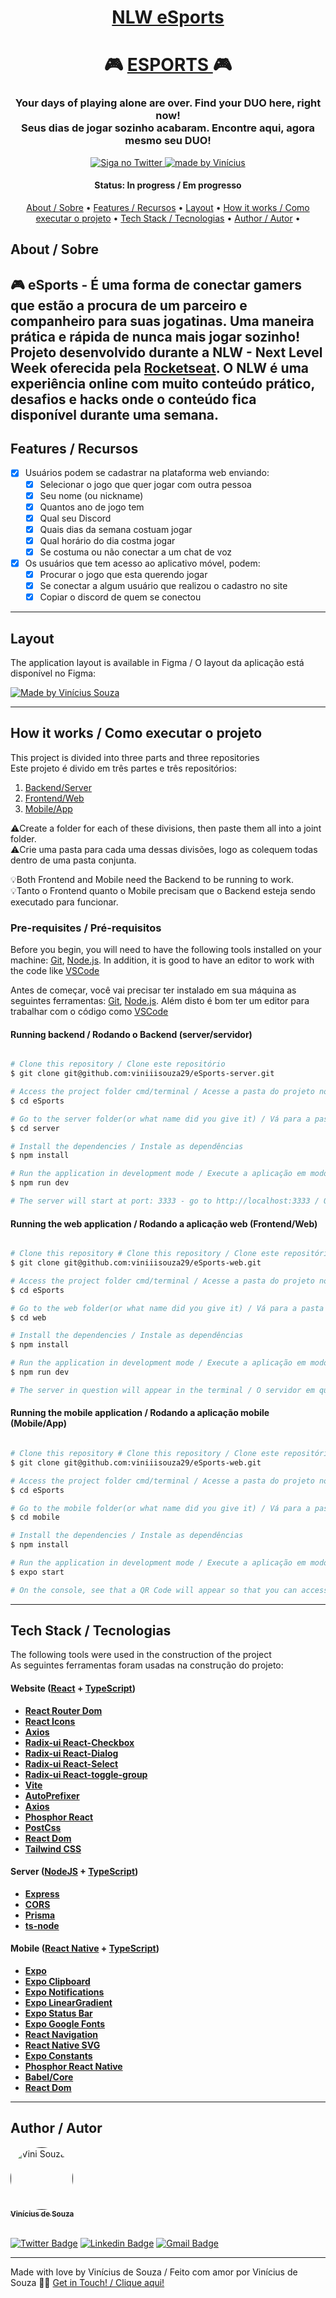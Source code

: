 <h1 align="center">
    <a href="#"> NLW eSports </a>
</h1>

<h1 align="center">
   🎮 <a href="#"> ESPORTS </a> 🎮
</h1>

<h3 align="center">
    Your days of playing alone are over. Find your DUO here, right now!
    </br>
    Seus dias de jogar sozinho acabaram. Encontre aqui, agora mesmo seu DUO!
</h3>

<p align="center">

  <a href="https://twitter.com/viniiisouza_">
    <img alt="Siga no Twitter" src="https://img.shields.io/twitter/url?url=https%3A%2F%2Fgithub.com%2Ftgmarinho%2FREADME-ecoleta">
  </a>

  <a href="https://www.linkedin.com/in/vin%C3%ADcius-de-souza-ribeiro-16b083192/">
    <img alt="made by Vinícius" src="https://img.shields.io/badge/made%20by-Vinícius-%237519C1">
  </a>
</p>

<h4 align="center"> 
	 Status: In progress / Em progresso
</h4>

<p align="center">
 <a href="#about">About / Sobre</a> •
 <a href="#features">Features / Recursos</a> •
 <a href="#layout">Layout</a> • 
 <a href="#how-it-works">How it works / Como executar o projeto</a> • 
 <a href="#tech-stack">Tech Stack / Tecnologias</a> • 
 <a href="#author">Author / Autor</a> • 

</p>

## About / Sobre

🎮 eSports - É uma forma de conectar gamers que estão a procura de um parceiro e companheiro para suas jogatinas. Uma maneira prática e rápida de nunca mais jogar sozinho!
</br>
Projeto desenvolvido durante a NLW - Next Level Week oferecida pela [Rocketseat](https://blog.rocketseat.com.br/o-que-e-next-level-week/). O NLW é uma experiência online com muito conteúdo prático, desafios e hacks onde o conteúdo fica disponível durante uma semana.
---

## Features / Recursos

- [x] Usuários podem se cadastrar na plataforma web enviando:
   - [x] Selecionar o jogo que quer jogar com outra pessoa
   - [x] Seu nome (ou nickname)
   - [x] Quantos ano de jogo tem
   - [x] Qual seu Discord
   - [x] Quais dias da semana costuam jogar
   - [x] Qual horário do dia costma jogar
   - [x] Se costuma ou não conectar a um chat de voz

- [x] Os usuários que tem acesso ao aplicativo móvel, podem:
   - [x] Procurar o jogo que esta querendo jogar
   - [x] Se conectar a algum usuário que realizou o cadastro no site
   - [x] Copiar o discord de quem se conectou

---

## Layout

The application layout is available in Figma / O layout da aplicação está disponível no Figma:

<a href="https://www.figma.com/file/G35zyxfOQrMBVCCaVfdYic/NLW-eSports-(Community)?node-id=0%3A1">
  <img alt="Made by Vinícius Souza" src="https://img.shields.io/badge/Acessar%20Layout%20-Figma-%2304D361">
</a>

---

## How it works / Como executar o projeto

This project is divided into three parts and three repositories
</br>
Este projeto é divido em três partes e três repositórios:

1. [Backend/Server](https://github.com/viniiisouza29/eSports-server)
2. [Frontend/Web](https://github.com/viniiisouza29/eSports-web)
3. [Mobile/App](https://github.com/viniiisouza29/eSports-mobile)

⚠️Create a folder for each of these divisions, then paste them all into a joint folder.
</br>
⚠️Crie uma pasta para cada uma dessas divisões, logo as colequem todas dentro de uma pasta conjunta.

💡Both Frontend and Mobile need the Backend to be running to work.
</br>
💡Tanto o Frontend quanto o Mobile precisam que o Backend esteja sendo executado para funcionar.

### Pre-requisites / Pré-requisitos

Before you begin, you will need to have the following tools installed on your machine:
[Git](https://git-scm.com), [Node.js](https://nodejs.org/en/).
In addition, it is good to have an editor to work with the code like [VSCode](https://code.visualstudio.com/)

Antes de começar, você vai precisar ter instalado em sua máquina as seguintes ferramentas: 
[Git](https://git-scm.com), [Node.js](https://nodejs.org/en/).
Além disto é bom ter um editor para trabalhar com o código como [VSCode](https://code.visualstudio.com/)

#### Running backend / Rodando o Backend (server/servidor)

```bash

# Clone this repository / Clone este repositório
$ git clone git@github.com:viniiisouza29/eSports-server.git

# Access the project folder cmd/terminal / Acesse a pasta do projeto no terminal/cmd
$ cd eSports

# Go to the server folder(or what name did you give it) / Vá para a pasta server(ou qual nome vocë a deu)
$ cd server 

# Install the dependencies / Instale as dependências
$ npm install

# Run the application in development mode / Execute a aplicação em modo de desenvolvimento
$ npm run dev

# The server will start at port: 3333 - go to http://localhost:3333 / O servidor inciará na porta:3333 - acesse http://localhost:3333

```

#### Running the web application / Rodando a aplicação web (Frontend/Web)

```bash

# Clone this repository # Clone this repository / Clone este repositório
$ git clone git@github.com:viniiisouza29/eSports-web.git

# Access the project folder cmd/terminal / Acesse a pasta do projeto no terminal/cmd
$ cd eSports

# Go to the web folder(or what name did you give it) / Vá para a pasta web(ou qual nome vocë a deu)
$ cd web 

# Install the dependencies / Instale as dependências
$ npm install

# Run the application in development mode / Execute a aplicação em modo de desenvolvimento
$ npm run dev

# The server in question will appear in the terminal / O servidor em questão irá aparecer no terminal

```

#### Running the mobile application / Rodando a aplicação mobile (Mobile/App)

```bash

# Clone this repository # Clone this repository / Clone este repositório
$ git clone git@github.com:viniiisouza29/eSports-web.git

# Access the project folder cmd/terminal / Acesse a pasta do projeto no terminal/cmd
$ cd eSports

# Go to the mobile folder(or what name did you give it) / Vá para a pasta mobile(ou qual nome vocë a deu)
$ cd mobile

# Install the dependencies / Instale as dependências
$ npm install

# Run the application in development mode / Execute a aplicação em modo de desenvolvimento
$ expo start

# On the console, see that a QR Code will appear so that you can access the application from your cell phone just by installing the Expo Go app / No console veja que irá aparecer um QR Code para que você possa acessar a aplicação pelo seu celular apenas instalando o app Expo Go

```

---

## Tech Stack / Tecnologias

The following tools were used in the construction of the project
</br>
As seguintes ferramentas foram usadas na construção do projeto:

#### [](https://github.com/viniiisouza29/eSports-web)**Website**  ([React](https://reactjs.org/)  +  [TypeScript](https://www.typescriptlang.org/))

-   **[React Router Dom](https://github.com/ReactTraining/react-router/tree/master/packages/react-router-dom)**
-   **[React Icons](https://react-icons.github.io/react-icons/)**
-   **[Axios](https://github.com/axios/axios)**
-   **[Radix-ui React-Checkbox](https://www.radix-ui.com/docs/primitives/components/checkbox#checkbox)**
-   **[Radix-ui React-Dialog](https://www.radix-ui.com/docs/primitives/components/dialog#dialog)**
-   **[Radix-ui React-Select](https://www.radix-ui.com/docs/primitives/components/dialog#dialog)**
-   **[Radix-ui React-toggle-group](https://www.radix-ui.com/docs/primitives/components/toggle-group#toggle-group)**
-   **[Vite](https://vitejs.dev/guide/)**
-   **[AutoPrefixer](https://github.com/postcss/autoprefixer)**
-   **[Axios](https://www.npmjs.com/package/axios)**
-   **[Phosphor React](https://github.com/phosphor-icons/phosphor-home#phosphor-icons)**
-   **[PostCss](https://github.com/postcss/postcss)**
-   **[React Dom](https://pt-br.reactjs.org/docs/react-dom.html)**
-   **[Tailwind CSS](https://tailwindcss.com/docs/installation)**

#### [](https://github.com/viniiisouza29/eSports-server)**Server**  ([NodeJS](https://nodejs.org/en/)  +  [TypeScript](https://www.typescriptlang.org/))

-   **[Express](https://expressjs.com/)**
-   **[CORS](https://expressjs.com/en/resources/middleware/cors.html)**
-   **[Prisma](https://www.prisma.io/docs/getting-started/quickstart)**
-   **[ts-node](https://github.com/TypeStrong/ts-node)**

#### [](https://github.com/viniiisouza29/eSports-mobile)**Mobile**  ([React Native](http://www.reactnative.com/)  +  [TypeScript](https://www.typescriptlang.org/))

-   **[Expo](https://expo.io/)**
-   **[Expo Clipboard](https://docs.expo.dev/versions/latest/sdk/clipboard/)**
-   **[Expo Notifications](https://docs.expo.dev/versions/latest/sdk/notifications/)**
-   **[Expo LinearGradient](https://docs.expo.dev/versions/latest/sdk/linear-gradient/)**
-   **[Expo Status Bar](https://docs.expo.dev/versions/latest/sdk/status-bar/)**
-   **[Expo Google Fonts](https://github.com/expo/google-fonts)**
-   **[React Navigation](https://reactnavigation.org/)**
-   **[React Native SVG](https://github.com/react-native-community/react-native-svg)**
-   **[Expo Constants](https://docs.expo.io/versions/latest/sdk/constants/)**
-   **[Phosphor React Native](https://github.com/phosphor-icons/phosphor-home#phosphor-icons)**
-   **[Babel/Core](https://babeljs.io/docs/en/babel-core)**
-   **[React Dom](https://pt-br.reactjs.org/docs/react-dom.html)**

---

## Author / Autor

<a href="">
 <img style="border-radius: 50%;" src="https://avatars.githubusercontent.com/u/78571066?v=4" width="100px;" alt="Vini Souza"/>
 <br />
 <sub><b>Vinícius de Souza</b></sub></a> <a href="https://github.com/viniiisouza29" title="Vinícius"></a>
 <br />
 <br />

[![Twitter Badge](https://img.shields.io/badge/-@viniiisouza_-1ca0f1?style=flat-square&labelColor=1ca0f1&logo=twitter&logoColor=white&link=https://twitter.com/tgmarinho)](https://twitter.com/viniiisouza_) 
[![Linkedin Badge](https://img.shields.io/badge/-Vinicius-blue?style=flat-square&logo=Linkedin&logoColor=white&link=https://www.linkedin.com/in/vinícius-de-souza-ribeiro-16b083192/)](https://www.linkedin.com/in/vin%C3%ADcius-de-souza-ribeiro-16b083192//) 
[![Gmail Badge](https://img.shields.io/badge/-viniiisouza29@outlook.com-c14438?style=flat-square&logo=Gmail&logoColor=white&link=mailto:tgmarinho@gmail.com)](mailto:viniiisouza29@outlook.com)

---

Made with love by Vinícius de Souza / Feito com amor por Vinícius de Souza 👋🏽 [Get in Touch! / Clique aqui!](https://www.linkedin.com/in/vin%C3%ADcius-de-souza-ribeiro-16b083192/)
